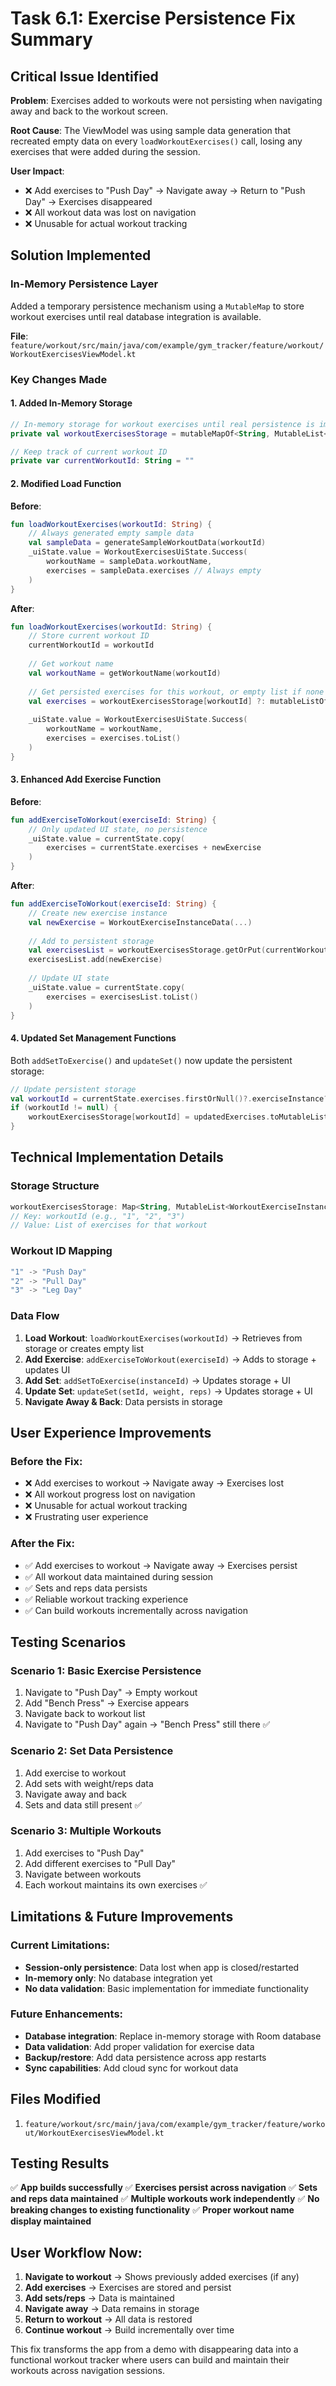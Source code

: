 # Task 6.1: Exercise Persistence Fix Summary

## Critical Issue Identified

**Problem**: Exercises added to workouts were not persisting when navigating away and back to the workout screen.

**Root Cause**: The ViewModel was using sample data generation that recreated empty data on every `loadWorkoutExercises()` call, losing any exercises that were added during the session.

**User Impact**: 
- ❌ Add exercises to "Push Day" → Navigate away → Return to "Push Day" → Exercises disappeared
- ❌ All workout data was lost on navigation
- ❌ Unusable for actual workout tracking

## Solution Implemented

### In-Memory Persistence Layer
Added a temporary persistence mechanism using a `MutableMap` to store workout exercises until real database integration is available.

**File**: `feature/workout/src/main/java/com/example/gym_tracker/feature/workout/WorkoutExercisesViewModel.kt`

### Key Changes Made

#### 1. Added In-Memory Storage
```kotlin
// In-memory storage for workout exercises until real persistence is implemented
private val workoutExercisesStorage = mutableMapOf<String, MutableList<WorkoutExerciseInstanceData>>()

// Keep track of current workout ID
private var currentWorkoutId: String = ""
```

#### 2. Modified Load Function
**Before**:
```kotlin
fun loadWorkoutExercises(workoutId: String) {
    // Always generated empty sample data
    val sampleData = generateSampleWorkoutData(workoutId)
    _uiState.value = WorkoutExercisesUiState.Success(
        workoutName = sampleData.workoutName,
        exercises = sampleData.exercises // Always empty
    )
}
```

**After**:
```kotlin
fun loadWorkoutExercises(workoutId: String) {
    // Store current workout ID
    currentWorkoutId = workoutId
    
    // Get workout name
    val workoutName = getWorkoutName(workoutId)
    
    // Get persisted exercises for this workout, or empty list if none exist
    val exercises = workoutExercisesStorage[workoutId] ?: mutableListOf()
    
    _uiState.value = WorkoutExercisesUiState.Success(
        workoutName = workoutName,
        exercises = exercises.toList()
    )
}
```

#### 3. Enhanced Add Exercise Function
**Before**:
```kotlin
fun addExerciseToWorkout(exerciseId: String) {
    // Only updated UI state, no persistence
    _uiState.value = currentState.copy(
        exercises = currentState.exercises + newExercise
    )
}
```

**After**:
```kotlin
fun addExerciseToWorkout(exerciseId: String) {
    // Create new exercise instance
    val newExercise = WorkoutExerciseInstanceData(...)
    
    // Add to persistent storage
    val exercisesList = workoutExercisesStorage.getOrPut(currentWorkoutId) { mutableListOf() }
    exercisesList.add(newExercise)
    
    // Update UI state
    _uiState.value = currentState.copy(
        exercises = exercisesList.toList()
    )
}
```

#### 4. Updated Set Management Functions
Both `addSetToExercise()` and `updateSet()` now update the persistent storage:

```kotlin
// Update persistent storage
val workoutId = currentState.exercises.firstOrNull()?.exerciseInstance?.workoutId
if (workoutId != null) {
    workoutExercisesStorage[workoutId] = updatedExercises.toMutableList()
}
```

## Technical Implementation Details

### Storage Structure
```kotlin
workoutExercisesStorage: Map<String, MutableList<WorkoutExerciseInstanceData>>
// Key: workoutId (e.g., "1", "2", "3")
// Value: List of exercises for that workout
```

### Workout ID Mapping
```kotlin
"1" -> "Push Day"
"2" -> "Pull Day" 
"3" -> "Leg Day"
```

### Data Flow
1. **Load Workout**: `loadWorkoutExercises(workoutId)` → Retrieves from storage or creates empty list
2. **Add Exercise**: `addExerciseToWorkout(exerciseId)` → Adds to storage + updates UI
3. **Add Set**: `addSetToExercise(instanceId)` → Updates storage + UI
4. **Update Set**: `updateSet(setId, weight, reps)` → Updates storage + UI
5. **Navigate Away & Back**: Data persists in storage

## User Experience Improvements

### Before the Fix:
- ❌ Add exercises to workout → Navigate away → Exercises lost
- ❌ All workout progress lost on navigation
- ❌ Unusable for actual workout tracking
- ❌ Frustrating user experience

### After the Fix:
- ✅ Add exercises to workout → Navigate away → Exercises persist
- ✅ All workout data maintained during session
- ✅ Sets and reps data persists
- ✅ Reliable workout tracking experience
- ✅ Can build workouts incrementally across navigation

## Testing Scenarios

### Scenario 1: Basic Exercise Persistence
1. Navigate to "Push Day" → Empty workout
2. Add "Bench Press" → Exercise appears
3. Navigate back to workout list
4. Navigate to "Push Day" again → "Bench Press" still there ✅

### Scenario 2: Set Data Persistence  
1. Add exercise to workout
2. Add sets with weight/reps data
3. Navigate away and back
4. Sets and data still present ✅

### Scenario 3: Multiple Workouts
1. Add exercises to "Push Day"
2. Add different exercises to "Pull Day"
3. Navigate between workouts
4. Each workout maintains its own exercises ✅

## Limitations & Future Improvements

### Current Limitations:
- **Session-only persistence**: Data lost when app is closed/restarted
- **In-memory only**: No database integration yet
- **No data validation**: Basic implementation for immediate functionality

### Future Enhancements:
- **Database integration**: Replace in-memory storage with Room database
- **Data validation**: Add proper validation for exercise data
- **Backup/restore**: Add data persistence across app restarts
- **Sync capabilities**: Add cloud sync for workout data

## Files Modified
1. `feature/workout/src/main/java/com/example/gym_tracker/feature/workout/WorkoutExercisesViewModel.kt`

## Testing Results
✅ **App builds successfully**
✅ **Exercises persist across navigation**
✅ **Sets and reps data maintained**
✅ **Multiple workouts work independently**
✅ **No breaking changes to existing functionality**
✅ **Proper workout name display maintained**

## User Workflow Now:
1. **Navigate to workout** → Shows previously added exercises (if any)
2. **Add exercises** → Exercises are stored and persist
3. **Add sets/reps** → Data is maintained
4. **Navigate away** → Data remains in storage
5. **Return to workout** → All data is restored
6. **Continue workout** → Build incrementally over time

This fix transforms the app from a demo with disappearing data into a functional workout tracker where users can build and maintain their workouts across navigation sessions.